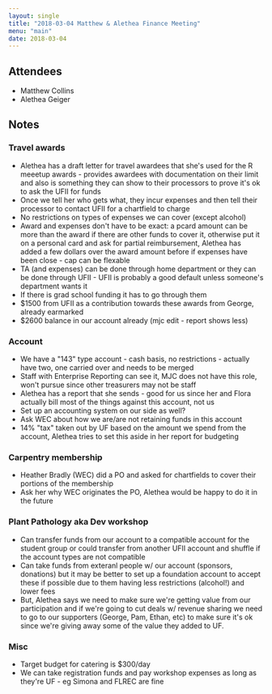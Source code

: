 ```yaml
---
layout: single
title: "2018-03-04 Matthew & Alethea Finance Meeting"
menu: "main"
date: 2018-03-04
---
```


## Attendees

* Matthew Collins
* Alethea Geiger

## Notes

### Travel awards

* Alethea has a draft letter for travel awardees that she's used for the R meeetup awards - provides awardees with documentation on their limit and also is something they can show to their processors to prove it's ok to ask the UFII for funds
* Once we tell her who gets what, they incur expenses and then tell their processor to contact UFII for a chartfield to charge
* No restrictions on types of expenses we can cover (except alcohol)
* Award and expenses don't have to be exact: a pcard amount can be more than the award if there are other funds to cover it, otherwise put it on a personal card and ask for partial reimbursement, Alethea has added a few dollars over the award amount before if expenses have been close - cap can be flexable
* TA (and expenses) can be done through home department or they can be done through UFII - UFII is probably a good default unless someone's department wants it
* If there is grad school funding it has to go through them
* $1500 from UFII as a contribution towards these awards from George, already earmarked
* $2600 balance in our account already (mjc edit - report shows less)

### Account

* We have a "143" type account - cash basis, no restrictions - actually have two, one carried over and needs to be merged
* Staff with Enterprise Reporting can see it, MJC does not have this role, won't pursue since other treasurers may not be staff
* Alethea has a report that she sends - good for us since her and Flora actually bill most of the things against this account, not us
* Set up an accounting system on our side as well?
* Ask WEC about how we are/are not retaining funds in this account
* 14% "tax" taken out by UF based on the amount we spend from the account, Alethea tries to set this aside in her report for budgeting

### Carpentry membership

* Heather Bradly (WEC) did a PO and asked for chartfields to cover their portions of the membership
* Ask her why WEC originates the PO, Alethea would be happy to do it in the future

### Plant Pathology aka Dev workshop

* Can transfer funds from our account to a compatible account for the student group or could transfer from another UFII account and shuffle if the account types are not compatible
* Can take funds from exteranl people w/ our account (sponsors, donations) but it may be better to set up a foundation account to accept these if possible due to them having less restrictions (alcohol!) and lower fees
* But, Alethea says we need to make sure we're getting value from our participation and if we're going to cut deals w/ revenue sharing we need to go to our supporters (George, Pam, Ethan, etc) to make sure it's ok since we're giving away some of the value they added to UF.

### Misc

* Target budget for catering is $300/day
* We can take registration funds and pay workshop expenses as long as they're UF - eg Simona and FLREC are fine
